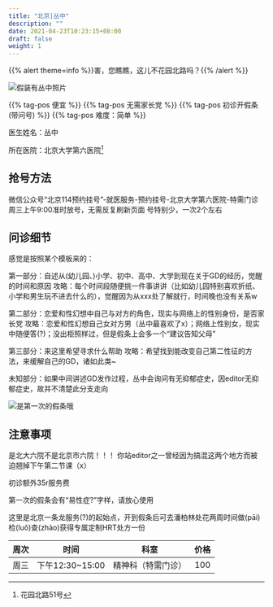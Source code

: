 ```yaml
---
title: "北京|丛中"
description: ""
date: 2021-04-23T10:23:15+08:00
draft: false
weight: 1
---
```


{{% alert theme=info %}}害，您瞧瞧，这儿不花园北路吗？{{% /alert %}}

![假装有丛中照片](images/doctor/cong-zhong.jpg)

{{% tag-pos 便宜 %}} {{% tag-pos 无需家长党 %}} {{% tag-pos 初诊开假条(带问号) %}} {{% tag-pos 难度：简单 %}}

医生姓名：丛中

所在医院：北京大学第六医院[^1]

## 抢号方法

微信公众号“北京114预约挂号”-就医服务-预约挂号-北京大学第六医院-特需门诊
周三上午9:00准时放号，无需反复刷新页面
号特别少，一次2个左右

## 问诊细节

感觉是按照某个模板来的：

第一部分：自述从(幼儿园、)小学、初中、高中、大学到现在关于GD的经历，觉醒的时间和原因
攻略：每个时间段随便挑一件事讲讲（比如幼儿园特别喜欢折纸、小学和男生玩不进去什么的），觉醒因为从xxx处了解就行，时间晚也没有关系w

第二部分：恋爱和性幻想中自己与对方的角色，现实与网络上的性别身份，是否家长党
攻略：恋爱和性幻想自己女对方男（丛中最喜欢了x）；网络上性别女，现实中随便答(?)；没出柜照样过，但是假条上会多一个“建议告知父母”

第三部分：来这里希望寻求什么帮助
攻略：希望找到能改变自己第二性征的方法，来缓解自己的GD，诸如此类~

未知部分：如果中间讲述GD发作过程，丛中会询问有无抑郁症史，因editor无抑郁症史，故并不清楚此分支走向

![是第一次的假条哦](images/doctor/jiatiao1.jpg)

## 注意事项

是北大六院不是北京市六院！！！
你站editor之一曾经因为搞混这两个地方而被迫翘掉下午第二节课（x）

初诊额外35r服务费

第一次的假条会有“易性症?”字样，请放心使用

这里是北京一条龙服务(?)的起始点，开到假条后可去潘柏林处花两周时间做(pāi)检(luǒ)查(zhào)获得专属定制HRT处方一份

| 周次 | 时间 | 科室 | 价格 |
| :---: | :---: | :---: | :---: |
| 周三 | 下午12:30~15:00 | 精神科（特需门诊） | 100 |

[^1]:花园北路51号
